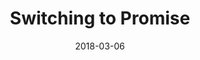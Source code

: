 ---
title: "Switching to Promise"
date: "2018-03-06"
layout: post
draft: false
path: "/posts/"
category: ""
tags:
  - 
description: ""
---